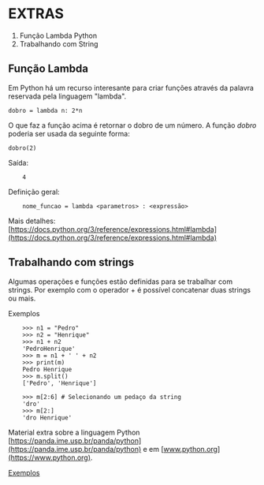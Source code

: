 
# EXTRAS

1. Função Lambda Python
2. Trabalhando com String

## Função Lambda

Em Python há um recurso interesante para criar funções através da palavra reservada pela linguagem "lambda".

```
dobro = lambda n: 2*n
```

O que faz a função acima é retornar o dobro de um número. A função *dobro* poderia ser usada da seguinte forma:

```
dobro(2)
```

Saída:

```
	4
```

Definição geral:

```
	nome_funcao = lambda <parametros> : <expressão>
```

Mais detalhes: [https://docs.python.org/3/reference/expressions.html#lambda](https://docs.python.org/3/reference/expressions.html#lambda)

## Trabalhando com strings

Algumas operações e funções estão definidas para se trabalhar com strings. Por exemplo com o operador + é possível concatenar duas strings ou mais.

Exemplos

```
	>>> n1 = "Pedro"
	>>> n2 = "Henrique"
	>>> n1 + n2
	'PedroHenrique'
	>>> m = n1 + ' ' + n2
	>>> print(m)
	Pedro Henrique
	>>> m.split() 
	['Pedro', 'Henrique']

	>>> m[2:6] # Selecionando um pedaço da string
	'dro'
	>>> m[2:]
	'dro Henrique'
```

Material extra sobre a linguagem Python [https://panda.ime.usp.br/panda/python](https://panda.ime.usp.br/panda/python)
e em [www.python.org](https://www.python.org).

[Exemplos](https://wsricardo.github.io/introprog/licao01/extras/exemplos)

